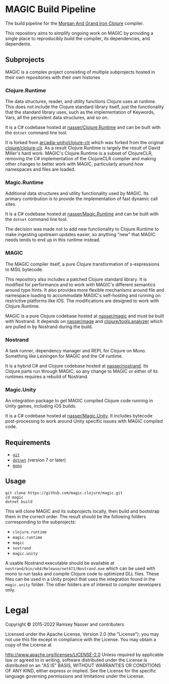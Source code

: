 # MAGIC Build Pipeline
The build pipeline for the [Morgan And Grand Iron Clojure](https://github.com/nasser/magic) compiler.

This repository aims to simplify ongoing work on MAGIC by providing a single place to reproducibly build the compiler, its dependencies, and dependents.

## Subprojects
MAGIC is a complex project consisting of multiple subprojects hosted in their own repositories with their own histories

### Clojure.Runtime
The data structures, reader, and utility functions Clojure uses at runtime. This does not include the Clojure standard library itself, just the functionality that the standard library uses, such as the implementation of Keywords, Vars, all the persistent data structures, and so on.

It is a C# codebase hosted at [nasser/Clojure.Runtime](https://github.com/nasser/Clojure.Runtime) and can be built with the `dotnet` command line tool.

It is forked from [arcadia-unity/clojure-clr](https://github.com/arcadia-unity/clojure-clr) which was forked from the original [clojure/clojure-clr](https://github.com/clojure/clojure-clr). As a result Clojure.Runtime is largely the result of David Miller's hard work. MAGIC's Clojure.Runtime is a subset of ClojureCLR, removing the C# implementation of the ClojureCLR compiler and making other changes to better work with MAGIC, particularly around how namespaces and files are loaded.

### Magic.Runtime
Additional data structures and utility functionality used by MAGIC. Its primary contribution is to provide the implementation of fast dynamic call sites.

It is a C# codebase hosted at [nasser/Magic.Runtime](https://github.com/nasser/Magic.Runtime) and can be built with the `dotnet` command line tool.

The decision was made not to add new functionality to Clojure.Runtime to make ingesting upstream updates easier, so anything "new" that MAGIC needs tends to end up in this runtime instead.

### MAGIC
The MAGIC compiler itself, a pure Clojure transformation of s-expressions to MSIL bytecode. 

This repository also includes a patched Clojure standard library. It is modified for performance and to work with MAGIC's different semantics around type hints. It also provides more flexible mechanisms around file and namespace loading to accommodate MAGIC's self-hosting and running on restrictive platforms like iOS. The modifications are designed to work with Clojure.Runtime.

MAGIC is a pure Clojure codebase hosted at [nasser/magic](https://github.com/nasser/magic) and must be built with Nostrand. It depends on [nasser/mage](https://github.com/nasser/mage) and [clojure/tools.analyzer](https://github.com/clojure/tools.analyzer) which are pulled in by Nostrand during the build.

### Nostrand
A task runner, dependency manager and REPL for Clojure on Mono. Something like Leiningen for MAGIC and the C# runtime.

It is a hybrid C# and Clojure codebase hosted at [nasser/nostrand](https://github.com/nasser/nostrand). Its Clojure parts run through MAGIC, so any change to MAGIC or either of its runtimes requires a rebuild of Nostrand.

### Magic.Unity
An integration package to get MAGIC compiled Clojure code running in Unity games, including iOS builds.

It is a C# codebase hosted at [nasser/Magic.Unity](https://github.com/nasser/Magic.Unity). It includes bytecode post-processing to work around Unity specific issues with MAGIC compiled code.

## Requirements

* [`git`](https://git-scm.com/)
* [`dotnet`](https://dotnet.microsoft.com/en-us/download) (version 7 or later)
* [`mono`](https://www.mono-project.com/)

## Usage

```
git clone https://github.com/magic-clojure/magic.git
cd magic
dotnet build
```

This will clone MAGIC and its subprojects locally, then build and bootstrap them in the correct order. The result should be the following folders corresponding to the subprojects:

* `clojure.runtime`
* `magic.runtime`
* `magic`
* `nostrand`
* `magic.unity`

A usable Nostrand executable should be available at `nostrand/bin/x64/Release/net471/Nostrand.exe` which can be used with mono to run tasks and compile Clojure code to optimized DLL files. These files can be used in a Unity project that uses the integration found in the `magic.unity` folder. The other folders are of interest to compiler developers only.

# Legal
Copyright © 2015-2022 Ramsey Nasser and contributers

Licensed under the Apache License, Version 2.0 (the "License"); you may not use this file except in compliance with the License. You may obtain a copy of the License at

http://www.apache.org/licenses/LICENSE-2.0
Unless required by applicable law or agreed to in writing, software distributed under the License is distributed on an "AS IS" BASIS, WITHOUT WARRANTIES OR CONDITIONS OF ANY KIND, either express or implied. See the License for the specific language governing permissions and limitations under the License.